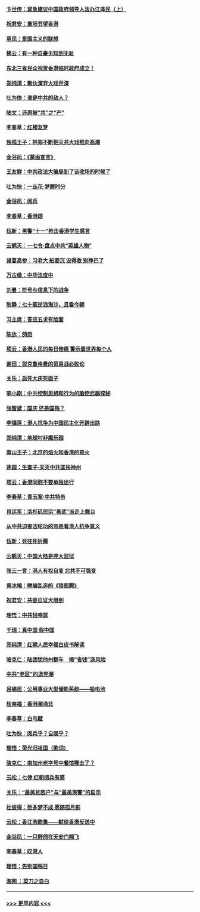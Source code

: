 #### [卞世传：紧急建议中国政府领导人法办江泽民（上）](../pages/nsc993/n11573208.md?t=10072211) 
#### [祝君安：重阳节望香港](../pages/nsc993/n11573190.md?t=10072211) 
#### [草民：爱国主义的联想](../pages/nsc993/n11572333.md?t=10072211) 
#### [拂云：有一种自豪无知到无耻](../pages/nsc993/n11572006.md?t=10072211) 
#### [东北三省民众祝贺香港临时政府成立！](../pages/nsc993/n11571215.md?t=10072211) 
#### [郑纯清：散伙演弃大戏开演](../pages/nsc993/n11570826.md?t=10072211) 
#### [吐为快：谁是中共的敌人？](../pages/nsc993/n11570817.md?t=10072211) 
#### [陆文：还原被“共”之“产”](../pages/nsc993/n11570798.md?t=10072211) 
#### [李春草：红楼沤梦](../pages/nsc993/n11569673.md?t=10072211) 
#### [独孤王子：林郑不断把灭共大戏推向高潮](../pages/nsc993/n11569381.md?t=10072211) 
#### [金浴凤：《蒙面宣言》](../pages/nsc993/n11569368.md?t=10072211) 
#### [王友群：中共政法大骗局到了该收场的时候了](../pages/nsc993/n11568940.md?t=10072211) 
#### [吐为快：一丛花‧梦醒时分](../pages/nsc993/n11567491.md?t=10072211) 
#### [金浴凤：阅兵](../pages/nsc993/n11567454.md?t=10072211) 
#### [李春草：香港颂](../pages/nsc993/n11567444.md?t=10072211) 
#### [伍新：黑警“十一”枪击香港学生感言](../pages/nsc993/n11567426.md?t=10072211) 
#### [云鹤天：一七令‧盘点中共“英雄人物”](../pages/nsc993/n11567091.md?t=10072211) 
#### [诸葛高参：习老大 船要沉 没得救 别挣巴了](../pages/nsc993/n11566976.md?t=10072211) 
#### [万古缘：中华法度中](../pages/nsc993/n11566726.md?t=10072211) 
#### [刘曼：符号与信息下的战争](../pages/nsc993/n11564655.md?t=10072211) 
#### [耿静：七十载逆浪淘沙，且看今朝](../pages/nsc993/n11564520.md?t=10072211) 
#### [习主席：答应五求有脸面](../pages/nsc993/n11563953.md?t=10072211) 
#### [陈达：鸽怨](../pages/nsc993/n11561879.md?t=10072211) 
#### [项云：香港人民的每日惨痛  警示着世界每个人](../pages/nsc993/n11559273.md?t=10072211) 
#### [谢田：驳克鲁格曼的贸易战必败论](../pages/nsc993/n11555840.md?t=10072211) 
#### [关乐：启死大庆死面子](../pages/nsc993/n11556823.md?t=10072211) 
#### [李小刚：中共控制思想和行为的脑控武器探秘](../pages/nsc993/n11556776.md?t=10072211) 
#### [张智斌：国庆  还是国殇？](../pages/nsc993/n11556617.md?t=10072211) 
#### [李镇莲：港人抗争为中国民主化开辟出路](../pages/nsc993/n11556570.md?t=10072211) 
#### [郑纯清：地球村非魔乐园](../pages/nsc993/n11555415.md?t=10072211) 
#### [南山王子：北京的焰火和香港的怒火](../pages/nsc993/n11555318.md?t=10072211) 
#### [莲园：生查子·天灭中共匡扶神州](../pages/nsc993/n11555302.md?t=10072211) 
#### [项云：香港同胞不要单独出行](../pages/nsc993/n11555276.md?t=10072211) 
#### [李春草：青玉案‧中共特务](../pages/nsc993/n11552356.md?t=10072211) 
#### [肖运军：洛杉矶民运“勇武”派走上舞台](../pages/nsc993/n11551595.md?t=10072211) 
#### [从中共迫害法轮功的邪恶看港人抗争意义](../pages/nsc993/n11540858.md?t=10072211) 
#### [伍新：死往死折腾](../pages/nsc993/n11550174.md?t=10072211) 
#### [云鹤天：中国大陆是座大监狱](../pages/nsc993/n11550155.md?t=10072211) 
#### [张三一言：港人有权自变 北共不可强变](../pages/nsc993/n11550132.md?t=10072211) 
#### [黄冰楠：瞎编乱造的《狼图腾》](../pages/nsc993/n11550082.md?t=10072211) 
#### [祝君安：共匪自证大限到](../pages/nsc993/n11550041.md?t=10072211) 
#### [理悟：中共轻嘚瑟](../pages/nsc993/n11547978.md?t=10072211) 
#### [千瑞：真中国 假中国](../pages/nsc993/n11547865.md?t=10072211) 
#### [郑纯清：红朝人民幸福白皮书解读](../pages/nsc993/n11547499.md?t=10072211) 
#### [骆克仁：陆团犹他州翻车　揭“省钱”游风险](../pages/nsc993/n11546977.md?t=10072211) 
#### [中共“老区”的退党潮](../pages/nsc993/n11545995.md?t=10072211) 
#### [吕锡民：公用事业大型储能系统——铅电池](../pages/nsc993/n11545701.md?t=10072211) 
#### [桂南福：香港潮涌北](../pages/nsc993/n11545682.md?t=10072211) 
#### [李春草：白鸟赋](../pages/nsc993/n11545663.md?t=10072211) 
#### [吐为快：阅兵乎？自娱乎？](../pages/nsc993/n11545625.md?t=10072211) 
#### [理悟：荣光归祖国（歌词）](../pages/nsc993/n11545616.md?t=10072211) 
#### [骆克仁：南加州老字号中餐馆哪去了？](../pages/nsc993/n11545120.md?t=10072211) 
#### [云松：七律 红朝阅兵有感](../pages/nsc993/n11542394.md?t=10072211) 
#### [关乐：“最美贫困户”与“最美港警”的启示](../pages/nsc993/n11542252.md?t=10072211) 
#### [杜彼得：愁多梦不成 愿随孤月影](../pages/nsc993/n11540296.md?t=10072211) 
#### [云松：香江浩歌集——献给香港反送中](../pages/nsc993/n11540149.md?t=10072211) 
#### [金浴凤：一只野鸽在天安门翔飞](../pages/nsc993/n11540280.md?t=10072211) 
#### [李春草：叹港人](../pages/nsc993/n11540119.md?t=10072211) 
#### [理悟：告别国殇日](../pages/nsc993/n11539610.md?t=10072211) 
#### [海网 ：菜刀之自白](../pages/nsc993/n11539597.md?t=10072211) 

----
#### [ >>> 更早内容 <<< ](../indexes/nsc993-earlier.md)
